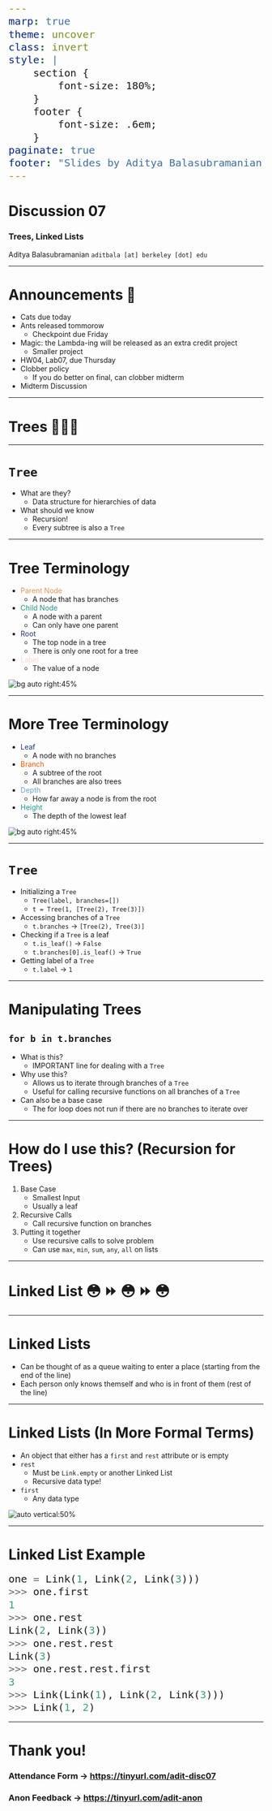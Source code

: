 ```yaml
---
marp: true
theme: uncover
class: invert
style: |
    section {
        font-size: 180%;
    }
    footer {
        font-size: .6em;
    }
paginate: true
footer: "Slides by Aditya Balasubramanian"
---
```


<!-- 
_paginate: false
_footer: Slides available at [`teaching.aditbala.com`](https://teaching.aditbala.com)
_class: invert
-->

# <!--fit--> Discussion 07

### Trees, Linked Lists

Aditya Balasubramanian
`aditbala [at] berkeley [dot] edu`

---

<!-- 
_class: invert
_footer: 7/18
_backgroundColor: #2222
-->

# Announcements :mega:

- Cats due today
- Ants released tommorow
    - Checkpoint due Friday
- Magic: the Lambda-ing will be released as an extra credit project
    - Smaller project
- HW04, Lab07, due Thursday
- Clobber policy
    - If you do better on final, can clobber midterm
- Midterm Discussion


---

# <!-- fit --> Trees :deciduous_tree::deciduous_tree::deciduous_tree:

---

# `Tree`

* What are they?
    - Data structure for hierarchies of data
* What should we know
    - Recursion!
    - Every subtree is also a `Tree`

---
<!-- 
footer : cred to @Poggenkemper 
_backgroundColor: #2222
 -->


# Tree Terminology
* <span style="color:#e2935b;">Parent Node</span>
    - A node that has branches 
* <span style="color:#279284;">Child Node</span>
    - A node with a parent
    - Can only have one parent
* <span style="color:#233571;">Root</span>
    - The top node in a tree
    - There is only one root for a tree
* <span style="color:#f8d7ca;">Label</span>
    - The value of a node

![bg auto right:45%](https://i.imgur.com/HVIBtFm.jpg)

---
<!-- 
footer : cred to @Poggenkemper 
_backgroundColor: #2222
 -->

# More Tree Terminology
* <span style="color:#1c3678;">Leaf</span>
    - A node with no branches 
* <span style="color:#eb5600;">Branch</span>
    - A subtree of the root
    - All branches are also trees
* <span style="color:#6ba4c8;">Depth</span>
    - How far away a node is from the root
* <span style="color:#1a9988;">Height</span>
    - The depth of the lowest leaf

![bg auto right:45%](https://i.imgur.com/X50smTB.png)

---

<!-- footer: "Slides by Aditya Balasubramanian" -->

# `Tree`

* Initializing a `Tree`
    -  `Tree(label, branches=[])`
    - `t = Tree(1, [Tree(2), Tree(3)])`
* Accessing branches of a `Tree`
    - `t.branches` -> `[Tree(2), Tree(3)]`
* Checking if a `Tree` is a leaf
    - `t.is_leaf()` -> `False`
    - `t.branches[0].is_leaf()` -> `True`
* Getting label of a `Tree`
    - `t.label` -> `1`

---

# Manipulating Trees

## `for b in t.branches`

* What is this?
    - IMPORTANT line for dealing with a `Tree`
* Why use this?
    - Allows us to iterate through branches of a `Tree`
    - Useful for calling recursive functions on all branches of a `Tree`
* Can also be a base case
    - The for loop does not run if there are no branches to iterate over

--- 

# How do I use this? (Recursion for Trees)

1. Base Case
    * Smallest Input
    * Usually a leaf 
2. Recursive Calls
    * Call recursive function on branches
3. Putting it together
    * Use recursive calls to solve problem
    * Can use `max`, `min`, `sum`, `any`, `all` on lists

---


# <!-- fit --> Linked List :flushed: :fast_forward: :flushed: :fast_forward: :flushed:

---

# Linked Lists

- Can be thought of as a queue waiting to enter a place (starting from the end of the line)
- Each person only knows themself and who is in front of them (rest of the line)

---

# Linked Lists (In More Formal Terms)

* An object that either has a `first` and `rest` attribute or is empty
* `rest`
    - Must be `Link.empty` or another Linked List
    - Recursive data type!
* `first`
    - Any data type

![auto vertical:50%](https://i.imgur.com/c0tLN7C.png)
   
---

<style scoped>
  pre > code {
    font-size: 145%;
  }
</style>

# Linked List Example

```python
one = Link(1, Link(2, Link(3)))
>>> one.first
1
>>> one.rest
Link(2, Link(3))
>>> one.rest.rest
Link(3)
>>> one.rest.rest.first
3
>>> Link(Link(1), Link(2, Link(3)))
>>> Link(1, 2)

```

---

# Thank you!

### Attendance Form -> https://tinyurl.com/adit-disc07

### Anon Feedback -> https://tinyurl.com/adit-anon